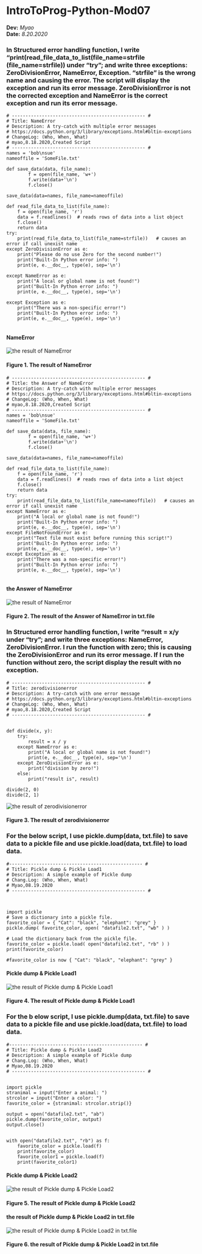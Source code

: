 # IntroToProg-Python-Mod07
**Dev:** *Myao*   
**Date:** *8.20.2020*

### In Structured error handling function, I write “print(read_file_data_to_list(file_name=strfile (file_name=strfile)) under “try”; and write three exceptions: ZeroDivisionError, NameError, Exception. “strfile” is the wrong name and causing the error. The script will display the exception and run its error message. ZeroDivisionError is not the corrected exception  and NameError is the correct exception and run its error message. 

```
# ------------------------------------------------- #
# Title: NameError
# Description: A try-catch with multiple error messages
# https://docs.python.org/3/library/exceptions.html#bltin-exceptions
# ChangeLog: (Who, When, What)
# myao,8.18.2020,Created Script
# ------------------------------------------------- #
names = 'bob\nsue'
nameoffile = 'SomeFile.txt'

def save_data(data, file_name):
        f = open(file_name, 'w+')
        f.write(data+'\n')
        f.close()

save_data(data=names, file_name=nameoffile)

def read_file_data_to_list(file_name):
    f = open(file_name, 'r')
    data = f.readlines()  # reads rows of data into a list object
    f.close()
    return data
try:
    print(read_file_data_to_list(file_name=strfile))   # causes an error if call unexist name
except ZeroDivisionError as e:
    print("Please do no use Zero for the second number!")
    print("Built-In Python error info: ")
    print(e, e.__doc__, type(e), sep='\n')

except NameError as e:
    print("A local or global name is not found!")
    print("Built-In Python error info: ")
    print(e, e.__doc__, type(e), sep='\n')

except Exception as e:
    print("There was a non-specific error!")
    print("Built-In Python error info: ")
    print(e, e.__doc__, type(e), sep='\n')
    
```
#### NameError


![the result of NameError](https://github.com/myao3/IntroToProg-Python-Mod07/blob/master/docs/Assignment%2007-1-1%20result.JPG "the result of NameError")
#### Figure 1. The result of NameError 

```
# ------------------------------------------------- #
# Title: the Answer of NameError
# Description: A try-catch with multiple error messages
# https://docs.python.org/3/library/exceptions.html#bltin-exceptions
# ChangeLog: (Who, When, What)
# myao,8.18.2020,Created Script
# ------------------------------------------------- #
names = 'bob\nsue'
nameoffile = 'SomeFile.txt'

def save_data(data, file_name):
        f = open(file_name, 'w+')
        f.write(data+'\n')
        f.close()

save_data(data=names, file_name=nameoffile)

def read_file_data_to_list(file_name):
    f = open(file_name, 'r')
    data = f.readlines()  # reads rows of data into a list object
    f.close()
    return data
try:
    print(read_file_data_to_list(file_name=nameoffile))   # causes an error if call unexist name
except NameError as e:
    print("A local or global name is not found!")
    print("Built-In Python error info: ")
    print(e, e.__doc__, type(e), sep='\n')
except FileNotFoundError as e:
    print("Text file must exist before running this script!")
    print("Built-In Python error info: ")
    print(e, e.__doc__, type(e), sep='\n')
except Exception as e:
    print("There was a non-specific error!")
    print("Built-In Python error info: ")
    print(e, e.__doc__, type(e), sep='\n')
    
```

#### the Answer of NameError


![the result of NameError](https://github.com/myao3/IntroToProg-Python-Mod07/blob/master/docs/Assignment%2007-1-1%20answer.JPG "the Answer of NameError")
#### Figure 2. The result of the Answer of NameError in txt.file

### In Structured error handling function, I write “result = x/y under “try”; and write three exceptions: NameError, ZeroDivisionError. I run the function with zero; this is causing the ZeroDivisionError and run its error message. If I run the function without zero, the script display the result with no exception. 

```
# ------------------------------------------------- #
# Title: zerodivisionerror
# Description: A try-catch with one error message
# https://docs.python.org/3/library/exceptions.html#bltin-exceptions
# ChangeLog: (Who, When, What)
# myao,8.18.2020,Created Script
# ------------------------------------------------- #


def divide(x, y):
    try:
        result = x / y
    except NameError as e:
        print("A local or global name is not found!")
        print(e, e.__doc__, type(e), sep='\n')
    except ZeroDivisionError as e:
        print("division by zero!")
    else:
        print("result is", result)

divide(2, 0)
divide(2, 1)

```
![the result of zerodivisionerror](https://github.com/myao3/IntroToProg-Python-Mod07/blob/master/docs/Assignment%2007-1-2%20result.JPG "The result of zerodivisionerror")
#### Figure 3. The result of zerodivisionerror


### For the below script, I use pickle.dump(data, txt.file) to save data to a pickle file and use pickle.load(data, txt.file) to load data. 

```
#------------------------------------------------- #
# Title: Pickle dump & Pickle Load1
# Description: A simple example of Pickle dump
# Chang.Log: (Who, When, What)
# Myao,08.19.2020
# ------------------------------------------------- #



import pickle
# Save a dictionary into a pickle file.
favorite_color = { "Cat": "black", "elephant": "grey" }
pickle.dump( favorite_color, open( "datafile2.txt", "wb" ) )

# Load the dictionary back from the pickle file.
favorite_color = pickle.load( open("datafile2.txt", "rb" ) )
print(favorite_color)

#favorite_color is now { "Cat": "black", "elephant": "grey" }

```

#### Pickle dump & Pickle Load1

![the result of Pickle dump & Pickle Load1](https://github.com/myao3/IntroToProg-Python-Mod07/blob/master/docs/Assignment%2007-3-1%20result.JPG "The result of Pickle dump & Pickle Load1")
#### Figure 4. The result of Pickle dump & Pickle Load1

### For the b elow script, I use pickle.dump(data, txt.file) to save data to a pickle file and use pickle.load(data, txt.file) to load data. 

```
#------------------------------------------------- #
# Title: Pickle dump & Pickle Load2
# Description: A simple example of Pickle dump
# Chang.Log: (Who, When, What)
# Myao,08.19.2020
# ------------------------------------------------- #


import pickle
stranimal = input("Enter a animal: ")
strcolor = input("Enter a color: ")
favorite_color = {stranimal: strcolor.strip()}

output = open("datafile2.txt", "ab")
pickle.dump(favorite_color, output)
output.close()


with open("datafile2.txt", "rb") as f:
    favorite_color = pickle.load(f)
    print(favorite_color)
    favorite_color1 = pickle.load(f)
    print(favorite_color1)
```
#### Pickle dump & Pickle Load2

![the result of Pickle dump & Pickle Load2](https://github.com/myao3/IntroToProg-Python-Mod07/blob/master/docs/Assignment%2007-3-2%20result.JPG "The result of Pickle dump & Pickle Load2")
#### Figure 5. The result of Pickle dump & Pickle Load2

#### the result of Pickle dump & Pickle Load2 in txt.file

![the result of Pickle dump & Pickle Load2 in txt.file](https://github.com/myao3/IntroToProg-Python-Mod07/blob/master/docs/Assignment%2007-3-2%20result.JPG "the result of Pickle dump & Pickle Load2 in txt.file")
#### Figure 6. the result of Pickle dump & Pickle Load2 in txt.file

